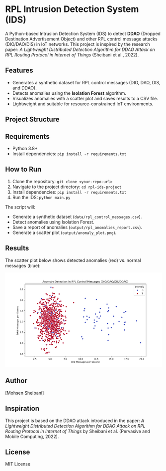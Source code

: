 # RPL Intrusion Detection System (IDS)

A Python-based Intrusion Detection System (IDS) to detect **DDAO** (Dropped Destination Advertisement Object) and other RPL control message attacks (DIO/DAO/DIS) in IoT networks. This project is inspired by the research paper: *A Lightweight Distributed Detection Algorithm for DDAO Attack on RPL Routing Protocol in Internet of Things* (Sheibani et al., 2022).

## Features
- Generates a synthetic dataset for RPL control messages (DIO, DAO, DIS, and DDAO).
- Detects anomalies using the **Isolation Forest** algorithm.
- Visualizes anomalies with a scatter plot and saves results to a CSV file.
- Lightweight and suitable for resource-constrained IoT environments.

## Project Structure

## Requirements
- Python 3.8+
- Install dependencies: `pip install -r requirements.txt`

## How to Run
1. Clone the repository: `git clone <your-repo-url>`
2. Navigate to the project directory: `cd rpl-ids-project`
3. Install dependencies: `pip install -r requirements.txt`
4. Run the IDS: `python main.py`

The script will:
- Generate a synthetic dataset (`data/rpl_control_messages.csv`).
- Detect anomalies using Isolation Forest.
- Save a report of anomalies (`output/rpl_anomalies_report.csv`).
- Generate a scatter plot (`output/anomaly_plot.png`).

## Results
The scatter plot below shows detected anomalies (red) vs. normal messages (blue):

![Anomaly Plot](output/anomaly_plot.png)

## Author
[Mohsen Sheibani]

## Inspiration
This project is based on the DDAO attack introduced in the paper: *A Lightweight Distributed Detection Algorithm for DDAO Attack on RPL Routing Protocol in Internet of Things* by Sheibani et al. (Pervasive and Mobile Computing, 2022).

## License
MIT License
